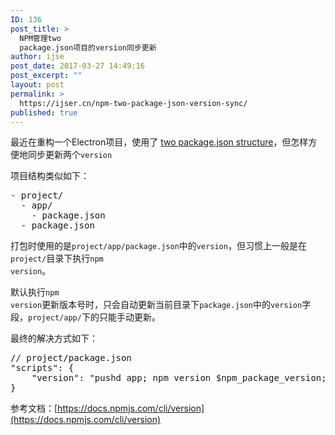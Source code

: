 ```yaml
---
ID: 136
post_title: >
  NPM管理two
  package.json项目的version同步更新
author: ijse
post_date: 2017-03-27 14:49:16
post_excerpt: ""
layout: post
permalink: >
  https://ijser.cn/npm-two-package-json-version-sync/
published: true
---
```

最近在重构一个Electron项目，使用了 [two package.json structure](https://github.com/electron-userland/electron-builder/wiki/Two-package.json-Structure)，但怎样方便地同步更新两个<code>version</code>

<!--more-->

项目结构类似如下：
<pre class="lang:default highlight:0 decode:true" title="two package.json structure">- project/
  - app/
    - package.json
  - package.json</pre>
打包时使用的是<code>project/app/package.json</code>中的<code>version</code>，但习惯上一般是在<code>project/</code>目录下执行<code>npm version</code>。

默认执行<code>npm version</code>更新版本号时，只会自动更新当前目录下<code>package.json</code>中的<code>version</code>字段，<code>project/app/</code>下的只能手动更新。

最终的解决方式如下：
<pre class="lang:js decode:true">// project/package.json
"scripts": {
    "version": "pushd app; npm version $npm_package_version; git add -A; popd"
}
</pre>
参考文档：[https://docs.npmjs.com/cli/version](https://docs.npmjs.com/cli/version)